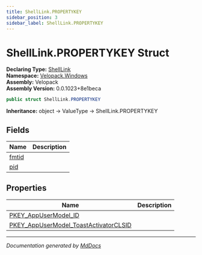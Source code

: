 ```yaml
---
title: ShellLink.PROPERTYKEY
sidebar_position: 3
sidebar_label: ShellLink.PROPERTYKEY
---
```

<!--  
  <auto-generated>   
    The contents of this file were generated by a tool.  
    Changes to this file may be list if the file is regenerated  
  </auto-generated>   
-->

# ShellLink.PROPERTYKEY Struct

**Declaring Type:** [ShellLink](../index.md)  
**Namespace:** [Velopack.Windows](../../index.md)  
**Assembly:** Velopack  
**Assembly Version:** 0.0.1023+8e1beca

```csharp
public struct ShellLink.PROPERTYKEY
```

**Inheritance:** object → ValueType → ShellLink.PROPERTYKEY

## Fields

| Name                     | Description |
| ------------------------ | ----------- |
| [fmtid](fields/fmtid.md) |             |
| [pid](fields/pid.md)     |             |

## Properties

| Name                                                                                           | Description |
| ---------------------------------------------------------------------------------------------- | ----------- |
| [PKEY\_AppUserModel\_ID](properties/PKEY_AppUserModel_ID.md)                                   |             |
| [PKEY\_AppUserModel\_ToastActivatorCLSID](properties/PKEY_AppUserModel_ToastActivatorCLSID.md) |             |

___

*Documentation generated by [MdDocs](https://github.com/ap0llo/mddocs)*
